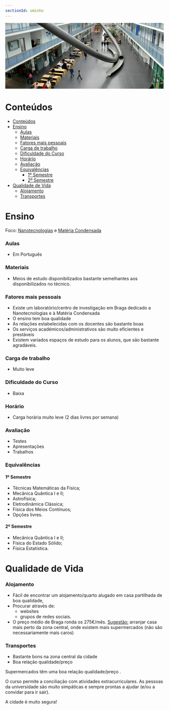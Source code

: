 ```yaml
---
sectionId: uminho
---
```


<img src="images/tum.webp" alt="TUM" class="rounded-image">

# Conteúdos

-   [Conteúdos](#conteúdos)
-   [Ensino](#ensino)
    -   [Aulas](#aulas)
    -   [Materiais](#materiais)
    -   [Fatores mais pessoais](#fatores-mais-pessoais)
    -   [Carga de trabalho](#carga-de-trabalho)
    -   [Dificuldade do Curso](#dificuldade-do-curso)
    -   [Horário](#horário)
    -   [Avaliação](#avaliação)
    -   [Equivalências](#equivalências)
        -   [1º Semestre](#1º-semestre)
        -   [2º Semestre](#2º-semestre)
-   [Qualidade de Vida](#qualidade-de-vida)
    -   [Alojamento](#alojamento)
    -   [Transportes](#transportes)

# Ensino

Foco: <u>Nanotecnologias</u> e <u>Matéria Condensada</u>

### Aulas

-   Em Português

### Materiais

-   Meios de estudo disponibilizados bastante semelhantes aos disponibilizados no técnico.

### Fatores mais pessoais

-   Existe um laboratório/centro de investigação em Braga dedicado a Nanotecnologias e à Matéria Condensada
-   O ensino tem boa qualidade
-   As relações estabelecidas com os docentes são bastante boas
-   Os serviços académicos/administrativos são muito eficientes e prestáveis
-   Existem variados espaços de estudo para os alunos, que são bastante agradáveis.

### Carga de trabalho

-   Muito leve

### Dificuldade do Curso

-   Baixa

### Horário

-   Carga horária muito leve (2 dias livres por semana)

### Avaliação

-   Testes
-   Apresentações
-   Trabalhos

### Equivalências

#### 1º Semestre

-   Técnicas Matemáticas da Física;
-   Mecânica Quântica I e II;
-   Astrofísica;
-   Eletrodinâmica Clássica;
-   Física dos Meios Contínuos;
-   Opções livres.

#### 2º Semestre

-   Mecânica Quântica I e II;
-   Física do Estado Sólido;
-   Física Estatística.

# Qualidade de Vida

### Alojamento

-   Fácil de encontrar um alojamento/quarto alugado em casa partilhada de boa qualidade,
-   Procurar através de:
    -   websites
    -   grupos de redes sociais.
-   O preço médio de Braga ronda os 275€/mês.
    <u>Sugestão:</u> arranjar casa mais perto da zona central, onde existem mais supermercados (não são necessariamente mais caros)

### Transportes

-   Bastante bons na zona central da cidade
-   Boa relação qualidade/preço

Supermercados têm uma boa relação qualidade/preço .

O curso permite a conciliação com atividades extracurriculares. As pessoas da universidade são muito simpáticas e sempre prontas a ajudar (e/ou a convidar para ir sair).

A cidade é muito segura!
